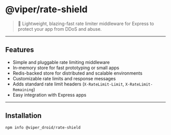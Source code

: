 # @viper/rate-shield

> 🚀 Lightweight, blazing-fast rate limiter middleware for Express to protect your app from DDoS and abuse.

---

## Features

- Simple and pluggable rate limiting middleware
- In-memory store for fast prototyping or small apps
- Redis-backed store for distributed and scalable environments
- Customizable rate limits and response messages
- Adds standard rate limit headers (`X-RateLimit-Limit`, `X-RateLimit-Remaining`)
- Easy integration with Express apps

---

## Installation

```bash
npm info @viper_droid/rate-shield

